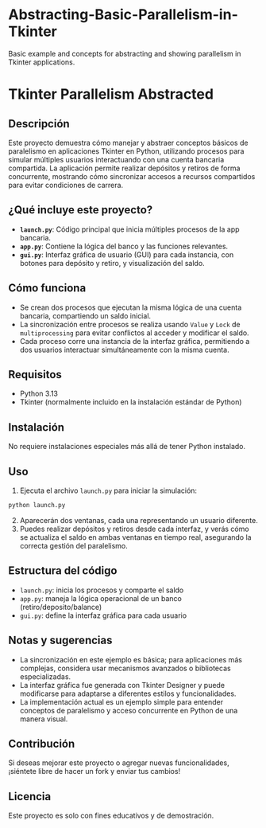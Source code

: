 # Abstracting-Basic-Parallelism-in-Tkinter
Basic example and concepts for abstracting and showing parallelism in Tkinter applications.

# Tkinter Parallelism Abstracted

## Descripción

Este proyecto demuestra cómo manejar y abstraer conceptos básicos de paralelismo en aplicaciones Tkinter en Python, utilizando procesos para simular múltiples usuarios interactuando con una cuenta bancaria compartida. La aplicación permite realizar depósitos y retiros de forma concurrente, mostrando cómo sincronizar accesos a recursos compartidos para evitar condiciones de carrera.

## ¿Qué incluye este proyecto?

- **`launch.py`**: Código principal que inicia múltiples procesos de la app bancaria.
- **`app.py`**: Contiene la lógica del banco y las funciones relevantes.
- **`gui.py`**: Interfaz gráfica de usuario (GUI) para cada instancia, con botones para depósito y retiro, y visualización del saldo.

## Cómo funciona

- Se crean dos procesos que ejecutan la misma lógica de una cuenta bancaria, compartiendo un saldo inicial.
- La sincronización entre procesos se realiza usando `Value` y `Lock` de `multiprocessing` para evitar conflictos al acceder y modificar el saldo.
- Cada proceso corre una instancia de la interfaz gráfica, permitiendo a dos usuarios interactuar simultáneamente con la misma cuenta.

## Requisitos

- Python 3.13
- Tkinter (normalmente incluido en la instalación estándar de Python)

## Instalación

No requiere instalaciones especiales más allá de tener Python instalado.

## Uso

1. Ejecuta el archivo `launch.py` para iniciar la simulación:

```bash
python launch.py
```

2. Aparecerán dos ventanas, cada una representando un usuario diferente.
3. Puedes realizar depósitos y retiros desde cada interfaz, y verás cómo se actualiza el saldo en ambas ventanas en tiempo real, asegurando la correcta gestión del paralelismo.

## Estructura del código

- `launch.py`: inicia los procesos y comparte el saldo
- `app.py`: maneja la lógica operacional de un banco (retiro/deposito/balance)
- `gui.py`: define la interfaz gráfica para cada usuario

## Notas y sugerencias

- La sincronización en este ejemplo es básica; para aplicaciones más complejas, considera usar mecanismos avanzados o bibliotecas especializadas.
- La interfaz gráfica fue generada con Tkinter Designer y puede modificarse para adaptarse a diferentes estilos y funcionalidades.
- La implementación actual es un ejemplo simple para entender conceptos de paralelismo y acceso concurrente en Python de una manera visual.

## Contribución

Si deseas mejorar este proyecto o agregar nuevas funcionalidades, ¡siéntete libre de hacer un fork y enviar tus cambios!

## Licencia

Este proyecto es solo con fines educativos y de demostración.

